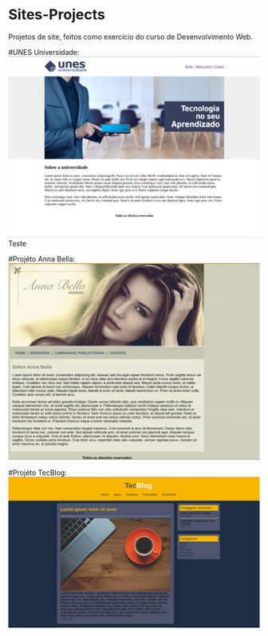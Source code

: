 # Sites-Projects
Projetos de site, feitos como exercício do curso de Desenvolvimento Web.

#UNES Universidade:
<img src="imagens-projeto/projeto-unes.png">
<a src="#">Teste</a>

#Projéto Anna Bella:
<img src="imagens-projeto/projeto-anna-bella.png">

#Projéto TecBlog:
<img src="imagens-projeto/projeto-tecblog.png">
